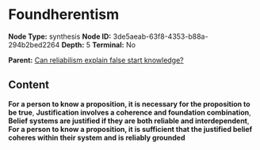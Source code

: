 # Foundherentism

**Node Type:** synthesis
**Node ID:** 3de5aeab-63f8-4353-b88a-294b2bed2264
**Depth:** 5
**Terminal:** No

**Parent:** [Can reliabilism explain false start knowledge?](can-reliabilism-explain-false-start-knowledge-antithesis-b064cd4a-6a14-4c70-86f9-ee083167a7ea.md)

## Content

**For a person to know a proposition, it is necessary for the proposition to be true**, **Justification involves a coherence and foundation combination**, **Belief systems are justified if they are both reliable and interdependent**, **For a person to know a proposition, it is sufficient that the justified belief coheres within their system and is reliably grounded**
